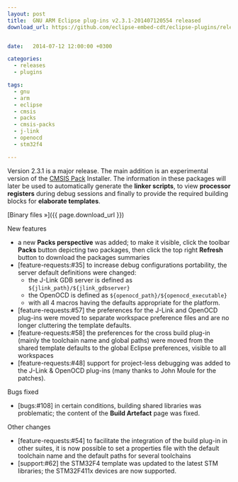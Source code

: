 ```yaml
---
layout: post
title:  GNU ARM Eclipse plug-ins v2.3.1-201407120554 released
download_url: https://github.com/eclipse-embed-cdt/eclipse-plugins/releases/tag/v2.3.1-201407120554


date:   2014-07-12 12:00:00 +0300

categories:
  - releases
  - plugins

tags:
  - gnu
  - arm
  - eclipse
  - cmsis
  - packs
  - cmsis-packs
  - j-link
  - openocd
  - stm32f4

---
```


Version 2.3.1 is a major release. The main addition is an experimental version of the [CMSIS Pack](http://www.keil.com/pack/doc/cmsis/Pack/html/index.html) Installer. The information in these packages will later be used to automatically generate the **linker scripts**, to view **processor registers** during debug sessions and finally to provide the required building blocks for **elaborate templates**.

[Binary files »]({{ page.download_url }})

New features

- a new **Packs perspective** was added; to make it visible, click the toolbar **Packs** button depicting two packages, then click the top right **Refresh** button to download the packages summaries
- [feature-requests:#35] to increase debug configurations portability, the server default definitions  were changed:
  - the J-Link GDB server is defined as `${jlink_path}/${jlink_gdbserver}`
  - the OpenOCD is defined as `${openocd_path}/${openocd_executable}`
  - with all 4 macros having the defaults appropriate for the platform.
- [feature-requests:#57] the preferences for the J-Link and OpenOCD plug-ins were moved to  separate workspace preference files and are no longer cluttering the template defaults.
- [feature-requests:#58] the preferences for the cross build plug-in (mainly the toolchain name and global paths) were moved from the shared template defaults to the global Eclipse preferences, visible to all workspaces
- [feature-requests:#48] support for project-less debugging was added to the J-Link & OpenOCD plug-ins (many thanks to John Moule for the patches).

Bugs fixed

- [bugs:#108] in certain conditions, building shared libraries was problematic; the content of the **Build Artefact** page was fixed.

Other changes

- [feature-requests:#54] to facilitate the integration of the build plug-in in other suites, it is now possible to set a properties file with the default toolchain name and the default paths for several toolchains
- [support:#62] the STM32F4 template was updated to the latest STM libraries; the STM32F411x devices are now supported.
